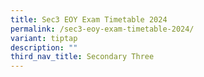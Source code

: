 ```yaml
---
title: Sec3 EOY Exam Timetable 2024
permalink: /sec3-eoy-exam-timetable-2024/
variant: tiptap
description: ""
third_nav_title: Secondary Three
---
```

